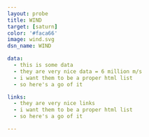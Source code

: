 ```yaml
---
layout: probe
title: WIND
target: [saturn]
color: '#faca66'
image: wind.svg
dsn_name: WIND

data:
  - this is some data
  - they are very nice data = 6 million m/s
  - i want them to be a proper html list
  - so here's a go of it

links:
  - they are very nice links
  - i want them to be a proper html list
  - so here's a go of it

---
```



